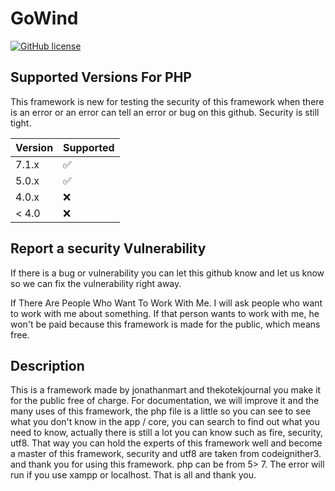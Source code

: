 # GoWind
[![GitHub license](https://img.shields.io/github/license/jonathanmarp/GoWind)](https://github.com/jonathanmarp/GoWind/blob/main/LICENSE)

## Supported Versions For PHP

This framework is new for testing the security of this framework when there is an error or an error can tell an error or bug on this github.
Security is still tight.

| Version | Supported          |
| ------- | ------------------ |
| 7.1.x   | :white_check_mark: |
| 5.0.x   | :white_check_mark: |
| 4.0.x   | :x:                |
| < 4.0   | :x:                |

## Report a security Vulnerability

If there is a bug or vulnerability you can let this github know and let us know so we can fix the vulnerability right away.

If There Are People Who Want To Work With Me. I will ask people who want to work with me about something. 
If that person wants to work with me, he won't be paid because this framework is made for the public, which means free.

## Description

This is a framework made by jonathanmart and thekotekjournal you make it for the public free of charge. For documentation, 
we will improve it and the many uses of this framework, the php file is a little so you can see to see what you don't know 
in the app / core, you can search to find out what you need to know, actually there is still a lot you can know such as fire, 
security, utf8. That way you can hold the experts of this framework well and become a master of this framework, security and 
utf8 are taken from codeignither3. and thank you for using this framework. php can be from 5> 7. The error will run if you 
use xampp or localhost. That is all and thank you.
